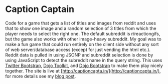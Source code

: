 Caption Captain
================

Code for a game that gets a list of titles and images from reddit and uses that to show one image and a random selection of 3 titles from which the player needs to select the right one. The default subreddit is r/reactiongifs, but the game also works with other image-heavy subreddit. My goal was to make a fun game that could run entirely on the client side without any sort of web server/database access (except for just vending the html etc.). Reddit data is pulled in using JSONP and subreddit selection is done by using JavaScript to detect the subreddit name in the query string. This uses [Twitter Bootstrap](http://twitter.github.io/bootstrap/), [Dojo Toolkit](http://dojotoolkit.org/), and [Dojo Bootstrap](http://dojobootstrap.com/) to make them play nicely together. The site is live at [http://captioncapta.in/](http://captioncapta.in/), for more details see my [blog post](http://holtcode.blogspot.com/2013/04/caption-captain.html).